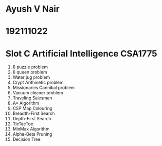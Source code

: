 # Ayush V Nair
# 192111022
# Slot C Artificial Intelligence CSA1775

1. 8 puzzle problem
2. 8 queen problem
3. Water jug problem
4. Crypt Arithmetic problem
5. Missionaries Cannibal problem
6. Vacuum cleaner problem
7. Traveling Salesman
8. A* Algorithm
9. CSP Map Colouring
10. Breadth-First Search
11. Depth-First Search
12. TicTacToe
13. MinMax Algorithm
14. Alpha-Beta Pruning
15. Decision Tree

